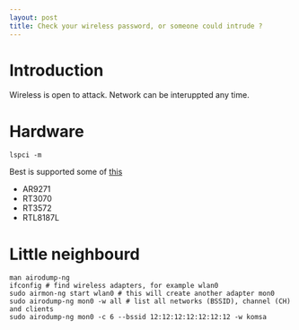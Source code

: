 ```yaml
---
layout: post
title: Check your wireless password, or someone could intrude ?
---
```


# Introduction

Wireless is open to attack. Network can be interuppted any time.

# Hardware

~~~
lspci -m
~~~

Best is supported some of [this](http://www.wirelesshack.org/top-kali-linux-compatible-usb-adapters-dongles-2015.html)

* AR9271
* RT3070
* RT3572
* RTL8187L


# Little neighbourd

~~~
man airodump-ng
ifconfig # find wireless adapters, for example wlan0
sudo airmon-ng start wlan0 # this will create another adapter mon0
sudo airodump-ng mon0 -w all # list all networks (BSSID), channel (CH) and clients
sudo airodump-ng mon0 -c 6 --bssid 12:12:12:12:12:12:12 -w komsa
~~~

